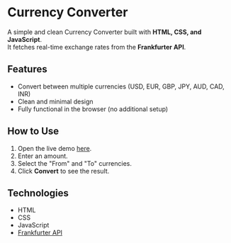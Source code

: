 # Currency Converter

A simple and clean Currency Converter built with **HTML, CSS, and JavaScript**.  
It fetches real-time exchange rates from the **Frankfurter API**.

## Features

- Convert between multiple currencies (USD, EUR, GBP, JPY, AUD, CAD, INR)  
- Clean and minimal design  
- Fully functional in the browser (no additional setup)  

## How to Use

1. Open the live demo [here](https://ssheikh17.github.io/currency-converter/currency.html).  
2. Enter an amount.  
3. Select the "From" and "To" currencies.  
4. Click **Convert** to see the result.

## Technologies

- HTML  
- CSS  
- JavaScript  
- [Frankfurter API](https://www.frankfurter.app/)  
